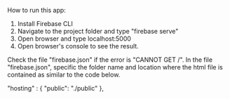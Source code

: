 How to run this app:
1. Install Firebase CLI
2. Navigate to the project folder and type "firebase serve"
3. Open browser and type localhost:5000
4. Open browser's console to see the result.

Check the file "firebase.json" if the error is "CANNOT GET /". In the file "firebase.json", specific the folder name and location where the html file is contained as similar to the code below.

  "hosting" : {
    "public": "./public"
  },
